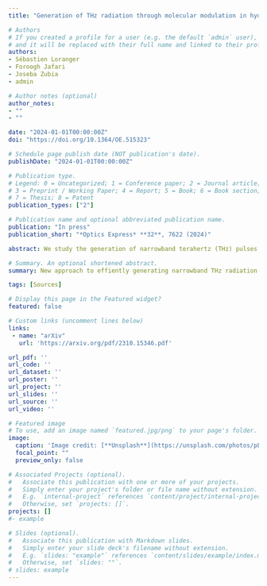 ```yaml
---
title: "Generation of THz radiation through molecular modulation in hydrogen-filled hybrid anti-resonant fibers"

# Authors
# If you created a profile for a user (e.g. the default `admin` user), write the username (folder name) here 
# and it will be replaced with their full name and linked to their profile.
authors:
- Sébastien Loranger
- Foroogh Jafari
- Joseba Zubia
- admin

# Author notes (optional)
author_notes:
- ""
- ""

date: "2024-01-01T00:00:00Z"
doi: "https://doi.org/10.1364/OE.515323"

# Schedule page publish date (NOT publication's date).
publishDate: "2024-01-01T00:00:00Z"

# Publication type.
# Legend: 0 = Uncategorized; 1 = Conference paper; 2 = Journal article;
# 3 = Preprint / Working Paper; 4 = Report; 5 = Book; 6 = Book section;
# 7 = Thesis; 8 = Patent
publication_types: ["2"]

# Publication name and optional abbreviated publication name.
publication: "In press"
publication_short: "*Optics Express* **32**, 7622 (2024)"

abstract: We study the generation of narrowband terahertz (THz) pulses by stimulated Raman scattering and molecular modulation in hydrogen-filled hybrid hollow-core fibers. Using a judicious combination of materials and transverse structures, this waveguide design enables simultaneous confinement of optical and THz signals with reasonably low attenuation, as well as high nonlinear overlap. The THz pulses are then generated as the second Stokes band of a ns-long near-infrared pump pulse, aided by Raman coherence waves excited in the gaseous core by the beat-note created by the pump and its first Stokes band. Optimization of the fiber characteristics facilitates phase matching between the corresponding transitions and coherence waves while avoiding coherent gain suppression, resulting in potential optical-to-THz conversion efficiencies up to 60%, as confirmed by rigorous numerical modelling under ideal zero-loss conditions. When the current optical material constraints are considered, however, the attainable efficiencies relax to 0.2%, a still competitive value compared to other systems. The approach is in principle power and energy scalable, as well as tunable in the 1 – 10 THz range without any spectral gaps, thereby opening new pathways to the development of fiber-based THz sources complementary to other mature technologies such as quantum cascade lasers.

# Summary. An optional shortened abstract.
summary: New approach to effiently generating narrowband THz radiation! 

tags: [Sources]

# Display this page in the Featured widget?
featured: false

# Custom links (uncomment lines below)
links:
 - name: "arXiv"
   url: 'https://arxiv.org/pdf/2310.15346.pdf'

url_pdf: ''
url_code: ''
url_dataset: ''
url_poster: ''
url_project: ''
url_slides: ''
url_source: ''
url_video: ''

# Featured image
# To use, add an image named `featured.jpg/png` to your page's folder. 
image:
  caption: 'Image credit: [**Unsplash**](https://unsplash.com/photos/pLCdAaMFLTE)'
  focal_point: ""
  preview_only: false

# Associated Projects (optional).
#   Associate this publication with one or more of your projects.
#   Simply enter your project's folder or file name without extension.
#   E.g. `internal-project` references `content/project/internal-project/index.md`.
#   Otherwise, set `projects: []`.
projects: []
#- example

# Slides (optional).
#   Associate this publication with Markdown slides.
#   Simply enter your slide deck's filename without extension.
#   E.g. `slides: "example"` references `content/slides/example/index.md`.
#   Otherwise, set `slides: ""`.
# slides: example
---
```

